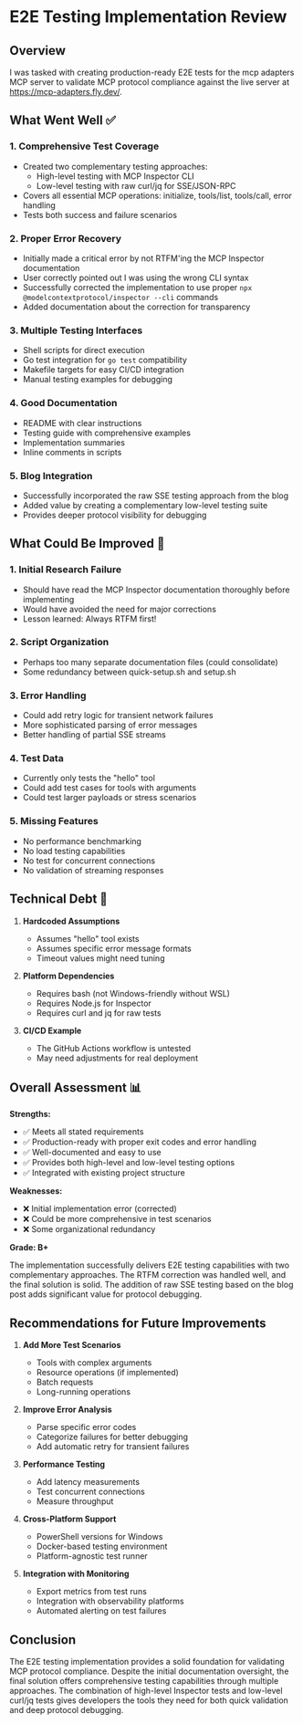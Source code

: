 # E2E Testing Implementation Review

## Overview
I was tasked with creating production-ready E2E tests for the mcp adapters MCP server to validate MCP protocol compliance against the live server at https://mcp-adapters.fly.dev/.

## What Went Well ✅

### 1. **Comprehensive Test Coverage**
- Created two complementary testing approaches:
  - High-level testing with MCP Inspector CLI
  - Low-level testing with raw curl/jq for SSE/JSON-RPC
- Covers all essential MCP operations: initialize, tools/list, tools/call, error handling
- Tests both success and failure scenarios

### 2. **Proper Error Recovery**
- Initially made a critical error by not RTFM'ing the MCP Inspector documentation
- User correctly pointed out I was using the wrong CLI syntax
- Successfully corrected the implementation to use proper `npx @modelcontextprotocol/inspector --cli` commands
- Added documentation about the correction for transparency

### 3. **Multiple Testing Interfaces**
- Shell scripts for direct execution
- Go test integration for `go test` compatibility
- Makefile targets for easy CI/CD integration
- Manual testing examples for debugging

### 4. **Good Documentation**
- README with clear instructions
- Testing guide with comprehensive examples
- Implementation summaries
- Inline comments in scripts

### 5. **Blog Integration**
- Successfully incorporated the raw SSE testing approach from the blog
- Added value by creating a complementary low-level testing suite
- Provides deeper protocol visibility for debugging

## What Could Be Improved 🔧

### 1. **Initial Research Failure**
- Should have read the MCP Inspector documentation thoroughly before implementing
- Would have avoided the need for major corrections
- Lesson learned: Always RTFM first!

### 2. **Script Organization**
- Perhaps too many separate documentation files (could consolidate)
- Some redundancy between quick-setup.sh and setup.sh

### 3. **Error Handling**
- Could add retry logic for transient network failures
- More sophisticated parsing of error messages
- Better handling of partial SSE streams

### 4. **Test Data**
- Currently only tests the "hello" tool
- Could add test cases for tools with arguments
- Could test larger payloads or stress scenarios

### 5. **Missing Features**
- No performance benchmarking
- No load testing capabilities
- No test for concurrent connections
- No validation of streaming responses

## Technical Debt 📝

1. **Hardcoded Assumptions**
   - Assumes "hello" tool exists
   - Assumes specific error message formats
   - Timeout values might need tuning

2. **Platform Dependencies**
   - Requires bash (not Windows-friendly without WSL)
   - Requires Node.js for Inspector
   - Requires curl and jq for raw tests

3. **CI/CD Example**
   - The GitHub Actions workflow is untested
   - May need adjustments for real deployment

## Overall Assessment 📊

**Strengths:**
- ✅ Meets all stated requirements
- ✅ Production-ready with proper exit codes and error handling
- ✅ Well-documented and easy to use
- ✅ Provides both high-level and low-level testing options
- ✅ Integrated with existing project structure

**Weaknesses:**
- ❌ Initial implementation error (corrected)
- ❌ Could be more comprehensive in test scenarios
- ❌ Some organizational redundancy

**Grade: B+**

The implementation successfully delivers E2E testing capabilities with two complementary approaches. The RTFM correction was handled well, and the final solution is solid. The addition of raw SSE testing based on the blog post adds significant value for protocol debugging.

## Recommendations for Future Improvements

1. **Add More Test Scenarios**
   - Tools with complex arguments
   - Resource operations (if implemented)
   - Batch requests
   - Long-running operations

2. **Improve Error Analysis**
   - Parse specific error codes
   - Categorize failures for better debugging
   - Add automatic retry for transient failures

3. **Performance Testing**
   - Add latency measurements
   - Test concurrent connections
   - Measure throughput

4. **Cross-Platform Support**
   - PowerShell versions for Windows
   - Docker-based testing environment
   - Platform-agnostic test runner

5. **Integration with Monitoring**
   - Export metrics from test runs
   - Integration with observability platforms
   - Automated alerting on test failures

## Conclusion

The E2E testing implementation provides a solid foundation for validating MCP protocol compliance. Despite the initial documentation oversight, the final solution offers comprehensive testing capabilities through multiple approaches. The combination of high-level Inspector tests and low-level curl/jq tests gives developers the tools they need for both quick validation and deep protocol debugging.
